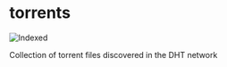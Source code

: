 torrents 
========
![Indexed](https://img.shields.io/badge/indexed-228609-blue)

Collection of torrent files discovered in the DHT network
